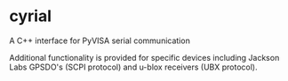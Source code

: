# cyrial
A C++ interface for PyVISA serial communication


Additional functionality is provided for specific devices including Jackson Labs GPSDO's (SCPI protocol) and u-blox receivers (UBX protocol).
